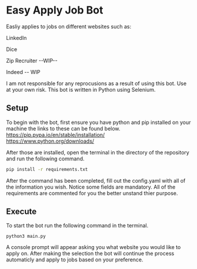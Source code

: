 # Easy Apply Job Bot
Easliy applies to jobs on different websites such as:

LinkedIn

Dice

Zip Recruiter --WIP--

Indeed -- WIP

I am not responsible for any reprocusions as a result of using this bot. Use at your own risk.
This bot is written in Python using Selenium.

## Setup 
To begin with the bot, first ensure you have python and pip installed on your machine the links to these can be found below.
https://pip.pypa.io/en/stable/installation/
https://www.python.org/downloads/

After those are installed, open the terminal in the directory of the repository and run the following command. 
```bash
pip install -r requirements.txt
```

After the command has been completed, fill out the config.yaml with all of the information you wish. Notice some fields are mandatory.
All of the requirements are commented for you the better unstand thier purpose. 



## Execute

To start the bot run the following command in the terminal.
```
python3 main.py
```

A console prompt will appear asking you what website you would like to apply on. 
After making the selection the bot will continue the process automaticly and apply to jobs based on your preference. 



